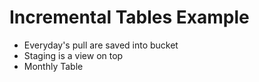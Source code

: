 # Incremental Tables Example

- Everyday's pull are saved into
  bucket
- Staging is a view on top
- Monthly Table
